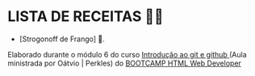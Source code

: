 # LISTA DE RECEITAS 👩‍🍳

- [Strogonoff de Frango] 🐔.


Elaborado durante o módulo 6 do curso [ Introdução ao git e github ](https://web.digitalinnovation.one/course/introducao-ao-git-e-ao-github/learning/75b9fe49-6ed4-4480-83a7-7e37fc356aa9?back=/track/html-web-developer&bootcamp_id=9fb3f492-ea99-4055-82cb-c364f18706ec) (Aula ministrada por Oátvio | Perkles) do [BOOTCAMP HTML Web Developer](https://web.digitalinnovation.one/track/html-web-developer)
